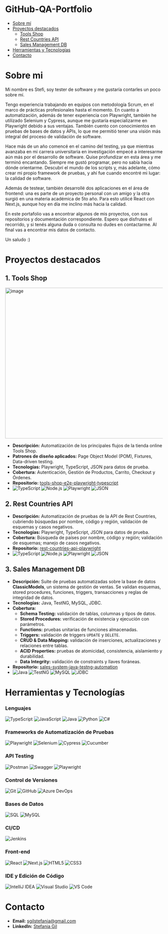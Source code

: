 # GitHub-QA-Portfolio

- [Sobre mí](#sobre-mi)
- [Proyectos destacados](#proyectos-destacados)
  - [Tools Shop](##tools-shop)
  - [Rest Countries API](##rest-countries-API)
  - [Sales Management DB](##sales-management-db)
- [Herramientas y Tecnologías](#herramientas-y-tecnologías)
- [Contacto](#contacto)


# Sobre mi

Mi nombre es Stefi, soy tester de software y me gustaría contarles un poco sobre mí.

Tengo experiencia trabajando en equipos con metodología Scrum, en el marco de prácticas profesionales hasta el momento. En cuanto a automatización, además de tener experiencia con Playwright, también he utilizado Selenium y Cypress, aunque me gustaría especializarme en Playwright debido a sus ventajas. También cuento con conocimientos en pruebas de bases de datos y APIs, lo que me permitió tener una visión más integral del proceso de validación de software.

Hace más de un año comencé en el camino del testing, ya que mientras avanzaba en mi carrera universitaria en investigación empecé a interesarme aún más por el desarrollo de software. Quise profundizar en esta área y me terminó encantando. Siempre me gustó programar, pero no sabía hacia dónde orientarme. Descubrí el mundo de los scripts y, más adelante, cómo crear mi propio framework de pruebas, y ahí fue cuando encontré mi lugar: la calidad de software.

Además de testear, también desarrollé dos aplicaciones en el área de frontend: una es parte de un proyecto personal con un amigo y la otra surgió en una materia académica de 5to año. Para esto utilicé React con Next.js, aunque hoy en día me inclino más hacia la calidad.

En este portafolio vas a encontrar algunos de mis proyectos, con sus repositorios y documentación correspondiente. Espero que disfrutes el recorrido, y si tenés alguna duda o consulta no dudes en contactarme. Al final vas a encontrar mis datos de contacto.

Un saludo :)


# Proyectos destacados

## 1. Tools Shop
<img width="830" height="480" alt="image" src="https://github.com/user-attachments/assets/44032436-821a-4fe6-ab07-7735abaeaf6a" />

- **Descripción:** Automatización de los principales flujos de la tienda online Tools Shop.
- **Patrones de diseño aplicados:** Page Object Model (POM), Fixtures, Data-driven testing.
- **Tecnologías:** Playwright, TypeScript, JSON para datos de prueba.
- **Cobertura:** Autenticación, Gestión de Productos, Carrito, Checkout y Órdenes.
- **Repositorio:** [tools-shop-e2e-playwright-typescript](https://github.com/StefiGil/tools-shop-e2e-playwright-typescript)
- ![TypeScript](https://img.shields.io/badge/TypeScript-21262d?style=flat&logo=typescript&logoColor=white)
![Node.js](https://img.shields.io/badge/Node.js-21262d?style=flat&logo=node.js&logoColor=white)
![Playwright](https://img.shields.io/badge/Playwright-21262d?style=flat&logo=playwright&logoColor=white)
![JSON](https://img.shields.io/badge/JSON-21262d?style=flat&logo=json&logoColor=white)

## 2. Rest Countries API 

- **Descripción:** Automatización de pruebas de la API de Rest Countries, cubriendo búsquedas por nombre, código y región, validación de esquemas y casos negativos.
- **Tecnologías:** Playwright, TypeScript, JSON para datos de prueba.
- **Cobertura:** Búsqueda de países por nombre, código y región; validación de esquemas; manejo de casos negativos.
- **Repositorio:** [rest-countries-api-playwright](https://github.com/StefiGil/rest-countries-api-playwright)
- ![TypeScript](https://img.shields.io/badge/TypeScript-21262d?style=flat&logo=typescript&logoColor=white)
![Node.js](https://img.shields.io/badge/Node.js-21262d?style=flat&logo=node.js&logoColor=white)
![Playwright](https://img.shields.io/badge/Playwright-21262d?style=flat&logo=playwright&logoColor=white)
![JSON](https://img.shields.io/badge/JSON-21262d?style=flat&logo=json&logoColor=white)

## 3. Sales Management DB

- **Descripción:** Suite de pruebas automatizadas sobre la base de datos **ClassicModels**, un sistema de gestión de ventas. Se validan esquemas, stored procedures, funciones, triggers, transacciones y reglas de integridad de datos.
- **Tecnologías:** Java, TestNG, MySQL, JDBC.
- **Cobertura:**
    *   **Schema Testing:** validación de tablas, columnas y tipos de datos.
    *   **Stored Procedures:** verificación de existencia y ejecución con parámetros.
    *   **Functions:** pruebas unitarias de funciones almacenadas.
    *   **Triggers:** validación de triggers `UPDATE` y `DELETE`.
    *   **CRUD & Data Mapping:** validación de inserciones, actualizaciones y relaciones entre tablas.
    *   **ACID Properties:** pruebas de atomicidad, consistencia, aislamiento y durabilidad.
    *   **Data Integrity:** validación de constraints y llaves foráneas.
- **Repositorio:** [sales-system-java-testng-automation](https://github.com/StefiGil/sales-system-java-testng-automation)
- ![Java](https://img.shields.io/badge/Java-21262d?style=flat&logo=openjdk&logoColor=white)
![TestNG](https://img.shields.io/badge/TestNG-21262d?style=flat&logo=testng&logoColor=white)
![MySQL](https://img.shields.io/badge/MySQL-21262d?style=flat&logo=mysql&logoColor=white)
![JDBC](https://img.shields.io/badge/JDBC-21262d?style=flat&logo=databricks&logoColor=white)

# Herramientas y Tecnologías

### Lenguajes
![TypeScript](https://img.shields.io/badge/-TypeScript-3178C6?logo=typescript&logoColor=white)
![JavaScript](https://img.shields.io/badge/-JavaScript-F7DF1E?logo=javascript&logoColor=black)
![Java](https://img.shields.io/badge/-Java-007396?logo=java&logoColor=white)
![Python](https://img.shields.io/badge/-Python-3776AB?logo=python&logoColor=white)
![C#](https://img.shields.io/badge/-C%23-239120?logo=c-sharp&logoColor=white)

### Frameworks de Automatización de Pruebas
![Playwright](https://img.shields.io/badge/-Playwright-000000?logo=playwright&logoColor=white)
![Selenium](https://img.shields.io/badge/-Selenium-43B02A?logo=selenium&logoColor=white)
![Cypress](https://img.shields.io/badge/-Cypress-17202C?logo=cypress&logoColor=white)
![Cucumber](https://img.shields.io/badge/-Cucumber-39B54A?logo=cucumber&logoColor=white)

### API Testing
![Postman](https://img.shields.io/badge/-Postman-FF6C37?logo=postman&logoColor=white)
![Swagger](https://img.shields.io/badge/-Swagger-85EA2D?logo=swagger&logoColor=black)
![Playwright](https://img.shields.io/badge/-Playwright-000000?logo=playwright&logoColor=white)

### Control de Versiones
![Git](https://img.shields.io/badge/-Git-F05032?logo=git&logoColor=white)
![GitHub](https://img.shields.io/badge/-GitHub-181717?logo=github&logoColor=white)
![Azure DevOps](https://img.shields.io/badge/-Azure_DevOps-0078D7?logo=azure-devops&logoColor=white)

### Bases de Datos
![SQL](https://img.shields.io/badge/-SQL-4479A1?logo=sql&logoColor=white)
![MySQL](https://img.shields.io/badge/-MySQL-4479A1?logo=mysql&logoColor=white)

### CI/CD
![Jenkins](https://img.shields.io/badge/-Jenkins-D24939?logo=jenkins&logoColor=white)

### Front-end
![React](https://img.shields.io/badge/-React-61DAFB?logo=react&logoColor=black)
![Next.js](https://img.shields.io/badge/-Next.js-000000?logo=next.js&logoColor=white)
![HTML5](https://img.shields.io/badge/-HTML5-E34F26?logo=html5&logoColor=white)
![CSS3](https://img.shields.io/badge/-CSS3-1572B6?logo=css3&logoColor=white)

### IDE y Edición de Código
![IntelliJ IDEA](https://img.shields.io/badge/-IntelliJ_IDEA-000000?logo=intellij-idea&logoColor=white)
![Visual Studio](https://img.shields.io/badge/-Visual_Studio-5C2D91?logo=visual-studio&logoColor=white)
![VS Code](https://img.shields.io/badge/-VS_Code-007ACC?logo=visual-studio-code&logoColor=white)

# Contacto

- **Email:** sgilstefania@gmail.com
- **LinkedIn:** [Stefania Gil](https://www.linkedin.com/in/stefania-gil-qa/)  
